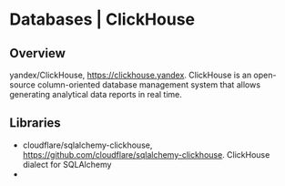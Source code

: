 # Databases | ClickHouse

## Overview

yandex/ClickHouse, https://clickhouse.yandex. ClickHouse is an open-source column-oriented database management system 
that allows generating analytical data reports in real time.

## Libraries

- cloudflare/sqlalchemy-clickhouse, https://github.com/cloudflare/sqlalchemy-clickhouse. ClickHouse dialect for SQLAlchemy
- 

